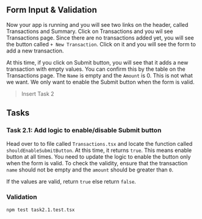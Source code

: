 ## Form Input & Validation
Now your app is running and you will see two links on the header, called Transactions and Summary. Click on Transactions and you wil see Transactions page. Since there are no transactions added yet, you will see the button called `+ New Transaction`. Click on it and you will see the form to add a new transaction.

At this time, if you click on Submit button, you will see that it adds a new transaction with empty values. You can confirm this by the table on the Transactions page. The `Name` is empty and the `Amount` is 0. This is not what we want. We only want to enable the Submit button when the form is valid.

> Insert Task 2

## Tasks
### Task 2.1: Add logic to enable/disable Submit button
Head over to to file called `Transactions.tsx` and locate the function called `shouldEnableSubmitButton`. At this time, it returns `true`. This means enable button at all times. You need to update the logic to enable the button only when the form is valid. To check the validity, ensure that the transaction `name` should not be empty and the `amount` should be greater than `0`.

If the values are valid, return `true` else return `false`.


### Validation
```
npm test task2.1.test.tsx
```